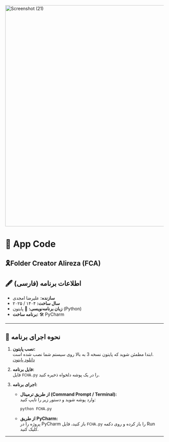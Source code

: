 
<img width="571" height="703" alt="Screenshot (21)" src="https://github.com/user-attachments/assets/dae56f9c-88c5-4157-a340-473d4306458b" />


# 📱 App Code
🎗Folder Creator Alireza (FCA)
---

## 🖋️ اطلاعات برنامه (فارسی)

- **سازنده:** علیرضا امجدی  
- **سال ساخت:** ۱۴۰۴ / ۲۰۲۵  
- **زبان برنامه‌نویسی:** 🐍 پایتون (Python)  
- **برنامه ساخت:** 🛠️ PyCharm  

---

## 🚀 نحوه اجرای برنامه

1. **نصب پایتون:**  
   ابتدا مطمئن شوید که پایتون نسخه 3 به بالا روی سیستم شما نصب شده است.  
   [دانلود پایتون](https://www.python.org/downloads/)  

2. **فایل برنامه:**  
   فایل `FCHA.py` را در یک پوشه دلخواه ذخیره کنید.

3. **اجرای برنامه:**  

   - **از طریق ترمینال (Command Prompt / Terminal):**  
     وارد پوشه شوید و دستور زیر را تایپ کنید:  
     ```bash
     python FCHA.py
     ```
   
   - **از طریق PyCharm:**  
     پروژه را در PyCharm باز کنید، فایل `FCHA.py` را باز کرده و روی دکمه Run کلیک کنید.  

---

